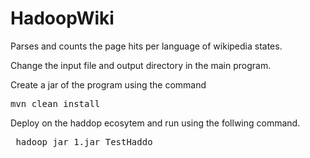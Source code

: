 # HadoopWiki
Parses and counts the page hits per language of wikipedia states.

Change the input file and output directory in the main program.

Create a jar of the program using the command 
<pre>mvn clean install</pre>

Deploy on the haddop ecosytem and run using the follwing command.

<pre> hadoop jar 1.jar TestHaddo </pre>
